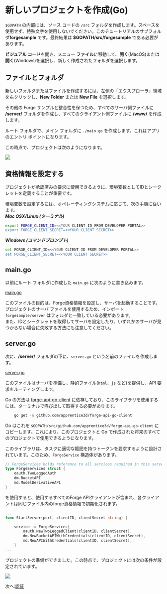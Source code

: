 # 新しいプロジェクトを作成(Go)

`$GOPATH` の内部には、ソース コードの `/src` フォルダを作成します。スペースを使用せず、特殊文字を使用しないでください。このチュートリアルのサブフォルダ**forgesample** です。最終結果は **$GOPATH/src/forgesample** である必要があります。

**ビジュアル コード**を開き、メニュー **ファイル**に移動して、**開く**(MacOS)または **開く**(Windows)を選択し、新しく作成されたフォルダを選択します。 


## ファイルとフォルダ

新しいフォルダまたはファイルを作成するには、左側の「エクスプローラ」領域を右クリックし、**New Folder** または **New File** を選択します。

その他の Forge サンプルと整合性を保つため、すべてのサーバ側ファイルに **/server/** フォルダを作成し、すべてのクライアント側ファイルに **/www/** を作成します。

ルート フォルダで、メイン フォルダに `./main.go` を作成します。これはアプリのエントリ ポイントになります。
	
この時点で、プロジェクトは次のようになります。

![](_media/go/vs_code_explorer.png) 


## 資格情報を設定する

プロジェクトが承認済みの要求に使用できるように、環境変数としてIDとシークレットを定義することが重要です。

環境変数を設定するには、オペレーティングシステムに応じて、次の手順に従います。    
***Mac OSX/Linux (ターミナル)***

```bash
export FORGE_CLIENT_ID=<<YOUR CLIENT ID FROM DEVELOPER PORTAL>>
export FORGE_CLIENT_SECRET=<<YOUR CLIENT SECRET>>
```    

***Windows (コマンドプロンプト)***

```bash
set FORGE_CLIENT_ID=<<YOUR CLIENT ID FROM DEVELOPER PORTAL>>
set FORGE_CLIENT_SECRET=<<YOUR CLIENT SECRET>>
```

## main.go

以前にルート フォルダに作成した `main.go` に次のように書き込みます。

[main.go](_snippets/viewmodels/go/main.go ':include :type=code go')

このファイルの目的は、Forge資格情報を設定し、サーバを起動することです。    
プロジェクトのサーバ ファイルを使用するため、インポート `forgesample/server` はフォルダと一致している必要があります。  
また、IDとシークレットを取得してサーバを設定したり、いずれかのサーバが見つからない場合に失敗する方法にも注意してください。

## server.go

次に、**/server/** フォルダの下に、`server.go` という名前のファイルを作成します。

[server.go](_snippets/viewmodels/go/server.go ':include :type=code go')

このファイルはサーバを準備し、静的ファイル(`html`、`js` など)を提供し、API 要求をルーティングします。

Go の方法は [forge-api-go-client](https://github.com/apprentice3d/forge-api-go-client) に依存しており、このライブラリを使用するには、ターミナルで呼び出して取得する必要があります。

```bash
	go get -u github.com/apprentice3d/forge-api-go-client
```

Go はこれを `$GOPATH/src/github.com/apprentice3d/forge-api-go-client` にコピーします。これにより、このプロジェクトと Go で作成された将来のすべてのプロジェクトで使用できるようになります。

このライブラリは、タスクに適切な範囲を持つトークンを要求するように設計されています。このため、`ForgeService` 構造体があります。

```go
// ForgeServices holds reference to all services required in this server
type ForgeServices struct {
	oauth.TwoLeggedAuth
	dm.BucketAPI
	md.ModelDerivativeAPI
}

```
を使用すると、使用するすべてのForge APIクライアントが含まれ、各クライアントは同じファイル内のforge資格情報で初期化されます。

```go
...
func StartServer(port, clientID, clientSecret string) {

	service := ForgeServices{
		oauth.NewTwoLeggedClient(clientID, clientSecret),
		dm.NewBucketAPIWithCredentials(clientID, clientSecret),
		md.NewAPIWithCredentials(clientID, clientSecret),
	}
...
```



プロジェクトの準備ができました。この時点で、プロジェクトには次の条件が設定されています。

![](_media/go/vs_code_project.png) 


次へ:[認証](oauth/2legged/)